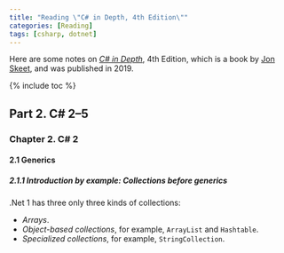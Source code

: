 ```yaml
---
title: "Reading \"C# in Depth, 4th Edition\""
categories: [Reading]
tags: [csharp, dotnet]
---
```


Here are some notes on *[C# in Depth](https://csharpindepth.com/)*, 4th Edition, which is a book by [Jon Skeet](https://codeblog.jonskeet.uk/), and was published in 2019.

{% include toc %}

## Part 2. C# 2–5

### Chapter 2. C# 2

#### 2.1 Generics

##### 2.1.1 Introduction by example: Collections before generics

.Net 1 has three only three kinds of collections:

- *Arrays*.
- *Object-based collections*, for example, `ArrayList` and `Hashtable`.
- *Specialized collections*, for example, `StringCollection`.

